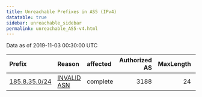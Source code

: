 ```yaml
---
title: Unreachable Prefixes in AS5 (IPv4)
datatable: true
sidebar: unreachable_sidebar
permalink: unreachable_AS5-v4.html
---
```


Data as of 2019-11-03 00:30:00 UTC


<div class="datatable-begin"></div>

| Prefix                                               | Reason                                                                                           | affected   |   Authorized AS |   MaxLength | Anchor                                         |   unreachable /24s |
|:-----------------------------------------------------|:-------------------------------------------------------------------------------------------------|:-----------|----------------:|------------:|:-----------------------------------------------|-------------------:|
| [185.8.35.0/24](https://stat.ripe.net/185.8.35.0/24) | [INVALID ASN](https://rpki-validator.ripe.net/announcement-preview?asn=AS5&prefix=185.8.35.0/24) | complete   |            3188 |          24 | [RIPE](unreachable_RIPE_NCC_RPKI_Root-v4.html) |                  1 |

<div class="datatable-end"></div>